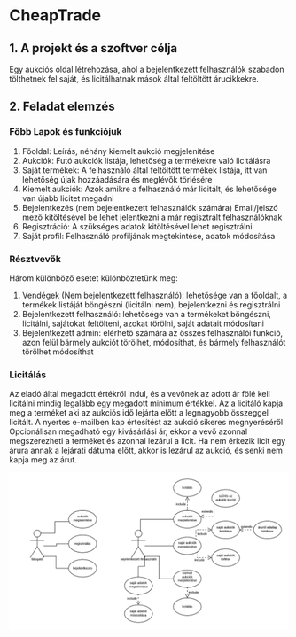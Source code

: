 # CheapTrade

## 1. A projekt és a szoftver célja

Egy aukciós oldal létrehozása, ahol a bejelentkezett felhasználók szabadon tölthetnek fel saját, és licitálhatnak mások által feltöltött árucikkekre.

## 2. Feladat elemzés

### Főbb Lapok és funkciójuk

1. Főoldal:
Leírás, néhány kiemelt aukció megjelenítése
2. Aukciók:
Futó aukciók listája, lehetőség a termékekre való licitálásra
3. Saját termékek:
A felhasználó által feltöltött termékek listája, itt van lehetőség újak hozzáadására és meglévők törlésére
4. Kiemelt aukciók:
Azok amikre a felhasználó már licitált, és lehetősége van újabb licitet megadni
5. Bejelentkezés (nem bejelentkezett felhasználók számára)
Email/jelszó mező kitöltésével be lehet jelentkezni a már regisztrált felhasználóknak
6. Regisztráció:
A szükséges adatok kitöltésével lehet regisztrálni
7. Saját profil:
Felhasználó profiljának megtekintése, adatok módosítása

### Résztvevők

Három különböző esetet különböztetünk meg:

1. Vendégek (Nem bejelentkezett felhasználó): lehetősége van a főoldalt, a termékek listáját böngészni (licitálni nem), bejelentkezni és regisztrálni
2. Bejelentkezett felhasználó: lehetősége van a termékeket böngészni, licitálni, sajátokat feltölteni, azokat törölni, saját adatait módosítani
3. Bejelentkezett admin: elérhető számára az összes felhasználói funkció, azon felül bármely aukciót törölhet, módosíthat, és bármely felhasználót törölhet módosíthat

### Licitálás

Az eladó által megadott értékről indul, és a vevőnek az adott ár fölé kell licitálni mindig legalább egy megadott minimum értékkel. Az a licitáló kapja meg a terméket aki az aukciós idő lejárta előtt a legnagyobb összeggel licitált. A nyertes e-mailben kap értesítést az aukció sikeres megnyeréséről
Opcionálisan megadható egy kivásárlási ár, ekkor a vevő azonnal megszerezheti a terméket és azonnal lezárul a licit. 
Ha nem érkezik licit egy árura annak a lejárati dátuma előtt, akkor is lezárul az aukció, és senki nem kapja meg az árut.  

![](docs/images/usecase_plan.png)
